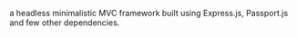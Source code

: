 a headless minimalistic MVC framework built using Express.js, Passport.js and few other dependencies.
